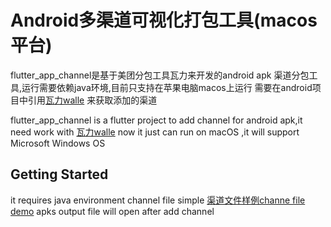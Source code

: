 # Android多渠道可视化打包工具(macos平台)

 flutter_app_channel是基于美团分包工具瓦力来开发的android apk 渠道分包工具,运行需要依赖java环境,目前只支持在苹果电脑macos上运行
 需要在android项目中引用[瓦力walle](https://github.com/Meituan-Dianping/walle) 来获取添加的渠道
 
 
 flutter_app_channel is a flutter project to add channel for android apk,it need work with  [瓦力walle](https://github.com/Meituan-Dianping/walle) 
 now it just can run on macOS ,it will support Microsoft Windows OS  

## Getting Started


it requires java environment
channel file simple [渠道文件样例channe file demo](https://github.com/Meituan-Dianping/walle/blob/master/app/channel)
apks output file will open after add channel
